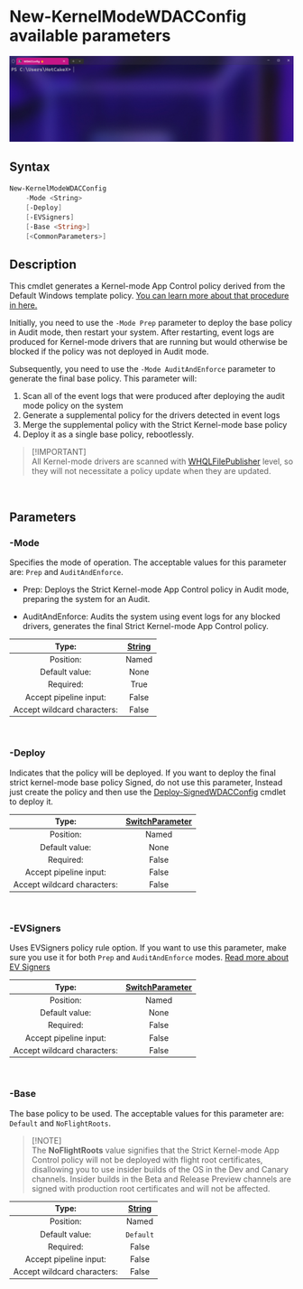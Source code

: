 # New-KernelModeWDACConfig available parameters
![image](https://raw.githubusercontent.com/HotCakeX/.github/main/Pictures/Wiki%20APNGs/New-KernelModeWDACConfig/New-KernelModeWDACConfig%20-Default.apng)

## Syntax

```powershell
New-KernelModeWDACConfig
    -Mode <String>
    [-Deploy]
    [-EVSigners]
    [-Base <String>]
    [<CommonParameters>]
```

## Description

This cmdlet generates a Kernel-mode App Control policy derived from the Default Windows template policy. [You can learn more about that procedure in here.](https://github.com/HotCakeX/Harden-Windows-Security/wiki/WDAC-policy-for-BYOVD-Kernel-mode-only-protection)

Initially, you need to use the `-Mode Prep` parameter to deploy the base policy in Audit mode, then restart your system. After restarting, event logs are produced for Kernel-mode drivers that are running but would otherwise be blocked if the policy was not deployed in Audit mode.

Subsequently, you need to use the `-Mode AuditAndEnforce` parameter to generate the final base policy. This parameter will:

1. Scan all of the event logs that were produced after deploying the audit mode policy on the system
2. Generate a supplemental policy for the drivers detected in event logs
3. Merge the supplemental policy with the Strict Kernel-mode base policy
4. Deploy it as a single base policy, rebootlessly.

> [!IMPORTANT]\
> All Kernel-mode drivers are scanned with [WHQLFilePublisher](https://learn.microsoft.com/en-us/windows/security/application-security/application-control/app-control-for-business/design/select-types-of-rules-to-create#table-2-app-control-for-business-policy---file-rule-levels) level, so they will not necessitate a policy update when they are updated.

<br>

## Parameters

### -Mode

Specifies the mode of operation. The acceptable values for this parameter are: `Prep` and `AuditAndEnforce`.

* Prep: Deploys the Strict Kernel-mode App Control policy in Audit mode, preparing the system for an Audit.

* AuditAndEnforce: Audits the system using event logs for any blocked drivers, generates the final Strict Kernel-mode App Control policy.

<div align='center'>

| Type: |[String](https://learn.microsoft.com/en-us/dotnet/api/system.string)|
| :-------------: | :-------------: |
| Position: | Named |
| Default value: | None |
| Required: | True |
| Accept pipeline input: | False |
| Accept wildcard characters: | False |

</div>

<br>

### -Deploy

Indicates that the policy will be deployed. If you want to deploy the final strict kernel-mode base policy Signed, do not use this parameter, Instead just create the policy and then use the [Deploy-SignedWDACConfig](https://github.com/HotCakeX/Harden-Windows-Security/wiki/Deploy-SignedWDACConfig) cmdlet to deploy it.

<div align='center'>

| Type: |[SwitchParameter](https://learn.microsoft.com/en-us/dotnet/api/system.management.automation.switchparameter)|
| :-------------: | :-------------: |
| Position: | Named |
| Default value: | None |
| Required: | False |
| Accept pipeline input: | False |
| Accept wildcard characters: | False |

</div>

<br>

### -EVSigners

Uses EVSigners policy rule option. If you want to use this parameter, make sure you use it for both `Prep` and `AuditAndEnforce` modes. [Read more about EV Signers](https://github.com/HotCakeX/Harden-Windows-Security/wiki/WDAC-Notes#policies-with-requiredev-signers-rule-option)

<div align='center'>

| Type: |[SwitchParameter](https://learn.microsoft.com/en-us/dotnet/api/system.management.automation.switchparameter)|
| :-------------: | :-------------: |
| Position: | Named |
| Default value: | None |
| Required: | False |
| Accept pipeline input: | False |
| Accept wildcard characters: | False |

</div>

<br>

### -Base

The base policy to be used. The acceptable values for this parameter are: `Default` and `NoFlightRoots`.


> [!NOTE]\
> The **NoFlightRoots** value signifies that the Strict Kernel-mode App Control policy will not be deployed with flight root certificates, disallowing you to use insider builds of the OS in the Dev and Canary channels. Insider builds in the Beta and Release Preview channels are signed with production root certificates and will not be affected.

<div align='center'>

| Type: |[String](https://learn.microsoft.com/en-us/dotnet/api/system.string)|
| :-------------: | :-------------: |
| Position: | Named |
| Default value: | `Default` |
| Required: | False |
| Accept pipeline input: | False |
| Accept wildcard characters: | False |

</div>

<br>
